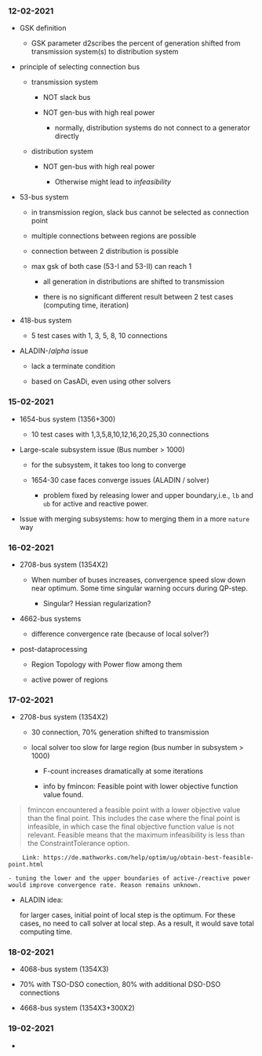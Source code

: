 ### 12-02-2021

- GSK definition

  - GSK parameter d2scribes the percent of generation shifted from transmission system(s) to distribution system


- principle of selecting connection bus

  - transmission system

    - NOT slack bus

    - NOT gen-bus with high real power

      - normally, distribution systems do not connect to a generator directly

  - distribution system

    - NOT gen-bus with high real power

      - Otherwise might lead to *infeasibility*


- 53-bus system

  - in transmission region, slack bus cannot be selected as connection point

  - multiple connections between regions are possible

  - connection between 2 distribution is possible

  - max gsk of both case (53-I and 53-II) can reach 1

    - all generation in distributions are shifted to transmission

    - there is no significant different result between 2 test cases (computing time, iteration)


- 418-bus system

  - 5 test cases with 1, 3, 5, 8, 10 connections


- ALADIN-$/alpha$ issue

  - lack a terminate condition

  - based on CasADi, even using other solvers

### 15-02-2021

- 1654-bus system (1356+300)

  - 10 test cases with 1,3,5,8,10,12,16,20,25,30 connections


- Large-scale subsystem issue (Bus number > 1000)

  - for the subsystem, it takes too long to converge

  - 1654-30 case faces converge issues (ALADIN / solver)

    - problem fixed by releasing lower and upper boundary,i.e., `lb` and `ub` for active and reactive power.


- Issue with merging subsystems: how to merging them in a more `nature` way

### 16-02-2021

- 2708-bus system (1354X2)

  - When number of buses increases, convergence speed slow down near optimum. Some time singular warning occurs during QP-step.

    - Singular? Hessian regularization?

- 4662-bus systems

  - difference convergence rate (because of local solver?)

- post-dataprocessing

  - Region Topology with Power flow among them

  - active power of regions

### 17-02-2021

- 2708-bus system (1354X2)

  - 30 connection, 70% generation shifted to transmission

  - local solver too slow for large region (bus number in subsystem > 1000)

    - F-count increases dramatically at some iterations

    - info by fmincon: Feasible point with lower objective function value found.
>fmincon encountered a feasible point with a lower objective value than the final point. This includes the case where the final point is infeasible, in which case the final objective function value is not relevant. Feasible means that the maximum infeasibility is less than the ConstraintTolerance option.

        Link: https://de.mathworks.com/help/optim/ug/obtain-best-feasible-point.html

    - tuning the lower and the upper boundaries of active-/reactive power would improve convergence rate. Reason remains unknown.

- ALADIN idea:

  for larger cases, initial point of local step is the optimum. For these cases, no need to call solver at local step. As a result, it would save total computing time.

### 18-02-2021

- 4068-bus system (1354X3)

 - 70% with TSO-DSO conection, 80% with additional DSO-DSO connections


- 4668-bus system (1354X3+300X2)

### 19-02-2021

- 
